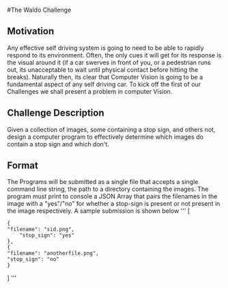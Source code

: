 #The Waldo Challenge


## Motivation

Any effective self driving system is going to need to be able to rapidly respond to its environment. Often, the only cues it will get for its response is the visual around it (if a car swerves in front of you, or a pedestrian runs out, its unacceptable to wait until physical contact before hitting the breaks). Naturally then, its clear that Computer Vision is going to be a fundamental aspect of any self driving car. To kick off the first of our Challenges we shall present a problem in computer Vision. 
## Challenge Description

Given a collection of images, some containing a stop sign, and others not, design a computer program to effectively determine which images do contain a stop sign and which don't. 

## Format

The Programs will be submitted as a single file that accepts a single command line string, the path to a directory containing the  images. The program must print to console a JSON Array that pairs the filenames in the image with a "yes"/"no" for whether a stop-sign is present or not present in the image respectively. A sample submission is shown below
'''
[
     
    {	
	"filename": "sid.png",
        "stop_sign": "yes"
    }, 
    {
	"filename": "anotherfile.png",
	"stop_sign": "no"
    }
]
 '''
